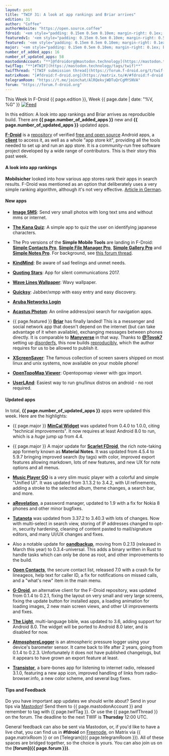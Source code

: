 ```yaml
---
layout: post
title: "TWIF 31: A look at app rankings and Briar arrives"
edition: 31
author: "Coffee"
authorWebsite: "https://open.source.coffee"
fdroid: '<em style="padding: 0.15em 0.5em 0.10em; margin-right: 0.1ex; border-style: solid; border-width: medium; border-radius: 1em; color: #0d47a1; font-style: normal; font-weight: bold;">F-Droid</em>'
featuredv1: '<em style="padding: 0.15em 0.5em 0.10em; margin-right: 0.5ex; box-shadow: 0.1em 0.05em 0.1em rgba(0, 0, 0, 0.3); border-radius: 1em; color: black; background: linear-gradient(orange, yellow);">Featured</em>'
featured: '<em style="padding: 0.15em 0.5em 0.10em; margin-right: 0.1ex; border-style: solid; border-width: medium; border-radius: 1em; color: orange; font-style: normal; font-weight: bold;">Featured</em>'
major: '<em style="padding: 0.15em 0.5em 0.10em; margin-right: 0.1ex; border-style: solid; border-width: medium; border-radius: 1em; color: #8ab000; font-style: normal; font-weight: bold;">Major</em>'
number_of_added_apps: 16
number_of_updated_apps: 58
mastodonAccount: "**[@fdroidorg@mastodon.technology](https://mastodon.technology/@fdroidorg)**"
twifTag: "**[#TWIF](https://mastodon.technology/tags/twif)**"
twifThread: "[TWIF submission thread](https://forum.f-droid.org/t/twif-submission-thread)"
matrixRoom: "[#fdroid:f-droid.org](https://matrix.to/#/#fdroid:f-droid.org)"
telegramRoom: "https://t.me/joinchat/AlRQekvjWDTuQrCgMYSNVA"
forum: "https://forum.f-droid.org"
---
```


This Week In F-Droid {{ page.edition }}, Week {{ page.date | date: "%V, %G" }} <a href="{{ site.baseurl }}/feed.xml"><img src="{{ site.baseurl }}/assets/Feed-icon-16x16.png" alt="Feed"></a>

In this edition: A look into app rankings and Briar arrives as reproducible build.
There are **{{ page.number_of_added_apps }}** new and **{{ page.number_of_updated_apps }}** updated apps.
<!--more-->

**[F-Droid](https://f-droid.org/)** is a [repository](https://f-droid.org/packages/) of verified [free and open source](https://en.wikipedia.org/wiki/Free_and_open-source_software) Android apps, a **[client](https://f-droid.org/app/org.fdroid.fdroid)** to access it, as well as a whole "app store kit", providing all the tools needed to set up and run an app store. It is a community-run free software project developed by a wide range of contributors. This is their story this past week.

#### A look into app rankings

**Mobilsicher** looked into how various app stores rank their apps in search results. F-Droid was mentioned as an option that deliberately uses a very simple ranking algorithm, although it's not very effective. [Article in German](https://mobilsicher.de/hintergrund/kritisch-hinterfragt-app-rankings-auf-android-und-ios).

#### New apps

* **[Image SMS](https://f-droid.org/app/click.dummer.imagesms)**: Send very small photos with long text sms and without mms or internet.

* **[The Kana Quiz](https://f-droid.org/app/com.noprestige.kanaquiz)**: A simple app to quiz the user on identifying japanese characters.

* The Pro versions of the **Simple Mobile Tools** are landing in F-Droid: **[Simple Contacts Pro](https://f-droid.org/app/com.simplemobiletools.contacts.pro)**, **[Simple File Manager Pro](https://f-droid.org/app/com.simplemobiletools.filemanager.pro)**, **[Simple Gallery Pro](https://f-droid.org/app/com.simplemobiletools.gallery.pro)** and **[Simple Notes Pro](https://f-droid.org/app/com.simplemobiletools.notes.pro)**. For background, see [this forum thread](https://forum.f-droid.org/t/simple-mobile-tool-are-becoming-paid/4553).

* **[KindMind](https://f-droid.org/app/com.sunyata.kindmind)**: Be aware of sad feelings and unmet needs.

* **[Quoting Stars](https://f-droid.org/app/de.fzi.bettyrieckmann.quotingstars)**: App for silent communications 2017.

* **[Wave Lines Wallpaper](https://f-droid.org/app/de.markusfisch.android.wavelines)**: Wavy wallpaper.

* **[Quicksy](https://f-droid.org/app/im.quicksy.client)**: Jabber/xmpp with easy entry and easy discovery.

* **[Aruba Networks Login](https://f-droid.org/app/io.mkg20001.arubanetworkslogin)**

* **[Acastus Photon](https://f-droid.org/app/name.gdr.acastus_photon)**: An online address/poi search for navigation apps.

* {{ page.featured }} **[Briar](https://f-droid.org/app/org.briarproject.briar.android)** has finally landed! This is a messenger and social network app that doesn't depend on the internet (but can take advantage of it when available), exchanging messages between phones directly. It is comparable to **[Manyverse](https://f-droid.org/app/se.manyver)** in that way. Thanks to **[@Tovok7](https://blog.grobox.de)** setting up [disorderfs](https://salsa.debian.org/reproducible-builds/disorderfs), this now builds [reproducibly](https://reproducible-builds.org), which the author requires for us to be allowed to publish it.

* **[XScreenSaver](https://f-droid.org/app/org.jwz.xscreensaver)**: The famous collection of screen savers shipped on most linux and unix systems, now available on your mobile phone!

* **[OpenTopoMap Viewer](https://f-droid.org/app/org.nitri.opentopo)**: Opentopomap viewer with gpx import.

* **[UserLAnd](https://f-droid.org/app/tech.ula)**: Easiest way to run gnu/linux distros on android - no root required.

#### Updated apps

In total, **{{ page.number_of_updated_apps }}** apps were updated this week. Here are the highlights:

* {{ page.major }} **[MinCal Widget](https://f-droid.org/app/cat.mvmike.minimalcalendarwidget)** was updated from 0.4.0 to 1.0.0, citing "technical improvements". It now requires at least Android 8.0 to run, which is a _huge_ jump up from 4.4.

* {{ page.major }} A major update for **[Scarlet FDroid](https://f-droid.org/app/com.bijoysingh.quicknote)**, the rich note-taking app formerly known as **Material Notes**. It was updated from 4.5.4 to 5.9.7 bringing improved search (by tags) with color, improved export features allowing markdown, lots of new features, and new UX for note options and all menus.

* **[Music Player GO](https://f-droid.org/app/com.iven.musicplayergo)** is a very slim music player with a colorful and simple "Unified UI". It was updated from 3.1.3.2 to 3.4.2, with UI refinements, adding a stroke to the selected album, theme changes, a search bar, and more.

* **[aRevelation](https://f-droid.org/app/de.igloffstein.maik.aRevelation)**, a password manager, updated to 1.9 with a fix for Nokia 8 phones and other minor bugfixes.

* **[Tutanota](https://f-droid.org/app/de.tutao.tutanota)** was updated from 3.37.2 to 3.40.3 with lots of changes. Now with multi-select in search view, storing of IP addresses changed to opt-in, security hardening, cleaning of content pasted to mail/signature editors, and many UI/UX changes and fixes.

* Also a notable update for **[oandbackup](https://f-droid.org/app/dk.jens.backup)**, moving from 0.2.13 (released in March this year) to 0.3.4-universal. This adds a binary written in Rust to handle tasks which can only be done as root, and other improvements to the build.

* **[Open Contacts](https://f-droid.org/app/opencontacts.open.com.opencontacts)**, the secure contact list, released 7.0 with a crash fix for lineageos, help text for caller ID, a fix for notifications on missed calls, and a "what's new" item in the main menu.

* **[G-Droid](https://f-droid.org/app/org.gdroid.gdroid)**, an alternative client for the F-Droid repository, was updated from 0.1.4 to 0.2.1, fixing the layout on very small and very large screens, fixing the update button for installed apps, a loading animation for loading images, 2 new main screen views, and other UI improvements and fixes.

* **[The Light](https://f-droid.org/app/org.hlwd.bible)**, multi-language bible, was updated to 3.6, adding support for Android 8.0. The widget will be ported to Android 8.0 later, and is disabled for now.

* **[AtmosphereLogger](https://f-droid.org/app/org.tamanegi.atmosphere)** is an atmospheric pressure logger using your device's barometer sensor. It came back to life after 2 years, going from 0.1.4 to 0.2.3. Unfortunately it does not have published changelogs, but it appears to have grown an export feature at least.

* **[Transistor](https://f-droid.org/app/org.y20k.transistor)**, a bare-bones app for listening to internet radio, released 3.1.0, featuring a new app icon, improved handling of links from radio-browser.info, a new color scheme, and several bug fixes.

#### Tips and Feedback

Do you have important app updates we should write about? Send in your tips via [Mastodon](https://joinmastodon.org)! Send them to {{ page.mastodonAccount }} and remember to tag with {{ page.twifTag }}. Or use the {{ page.twifThread }} on the forum. The deadline to the next TWIF is **Thursday** 12:00 UTC.

General feedback can also be sent via Mastodon, or, if you'd like to have a live chat, you can find us in **#fdroid** on [Freenode](https://freenode.net), on Matrix via {{ page.matrixRoom }} or on [Telegram]({{ page.telegramRoom }}). All of these spaces are bridged together, so the choice is yours. You can also join us on the **[forum]({{ page.forum }})**.
